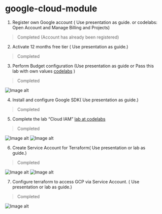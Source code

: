 # google-cloud-module

1. Register own Google account ( Use presentation as guide. or codelabs: Open Account and Manage Billing and Projects)

> Completed (Account has already been registered)

2. Activate 12 months free tier ( Use presentation as guide.)

> Completed

3. Perform Budget configuration (Use presentation as guide or Pass this lab with own values [codelabs][1] )
> Completed

![Image alt](https://github.com/MNT-Lab/google-cloud-module/blob/vandrushkevich/img/biilling.png)

4. Install and configure Google SDK( Use presentation as guide.)
> Completed

5. Complete the lab “Cloud IAM” [lab at codelabs][2]
> Completed

![Image alt](https://github.com/MNT-Lab/google-cloud-module/blob/vandrushkevich/img/firefox_jtN6Re4TPN.png)
![Image alt](https://github.com/MNT-Lab/google-cloud-module/blob/vandrushkevich/img/firefox_YTP59QdkV3.png)

6. Create Service Account for Terraform( Use presentation or lab as guide.)
> Completed

![Image alt](https://github.com/MNT-Lab/google-cloud-module/blob/vandrushkevich/img/firefox_jtN6Re4TPN.png)
![Image alt](https://github.com/MNT-Lab/google-cloud-module/blob/vandrushkevich/img/ter-adm.png)

7. Configure terraform to access GCP via Service Account. ( Use presentation or lab as guide.)
> Completed 

![Image alt](https://github.com/MNT-Lab/google-cloud-module/blob/vandrushkevich/img/ter-init.png)

[1]: https://codelabs.developers.google.com/codelabs/gcp-infra-billing-administration/index.html?index=..%2F..cloud#0
[2]: https://codelabs.developers.google.com/codelabs/gcp-infra-cloud-iam/index.html?index=..%2F..cloud#0
